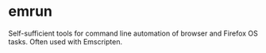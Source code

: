 emrun
=====

Self-sufficient tools for command line automation of browser and Firefox OS tasks. Often used with Emscripten.
